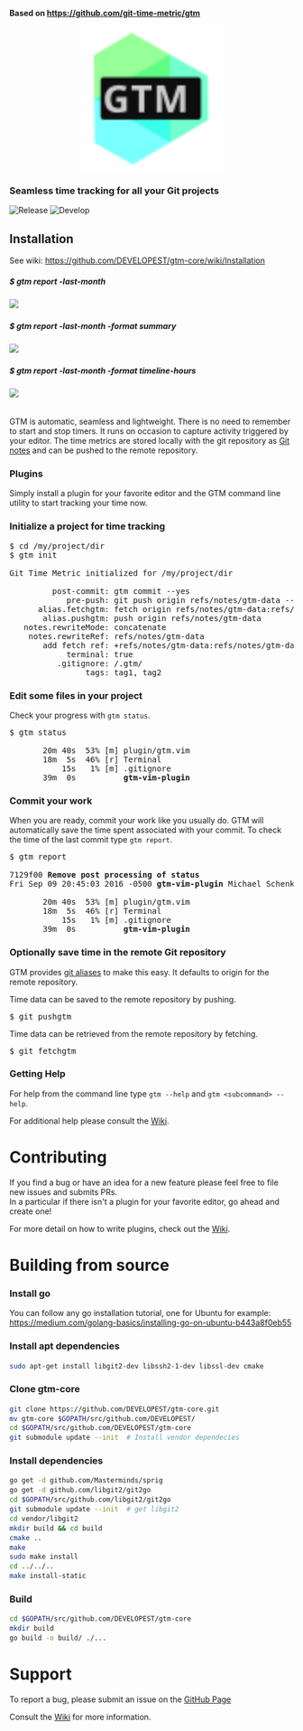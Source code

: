**Based on https://github.com/git-time-metric/gtm**

<p align="center">
    <img src="./readme/logo.svg" width="256" height="256" alt="logo">
</p>

### Seamless time tracking for all your Git projects
![Release](https://github.com/DEVELOPEST/gtm-core/workflows/Release/badge.svg?branch=master)
![Develop](https://github.com/DEVELOPEST/gtm-core/workflows/Develop/badge.svg?branch=develop)

## Installation
See wiki: https://github.com/DEVELOPEST/gtm-core/wiki/Installation

##### $ gtm report -last-month
<div><img src="https://cloud.githubusercontent.com/assets/630550/21582250/8a03f9dc-d015-11e6-8f77-548ef7314bf7.png"></div>

##### $ gtm report -last-month -format summary
<div><img src="https://cloud.githubusercontent.com/assets/630550/21582252/8f85b738-d015-11e6-8c70-beed7e7b3254.png"></div>

##### $ gtm report -last-month -format timeline-hours
<div><img src="https://cloud.githubusercontent.com/assets/630550/21582253/91f6226e-d015-11e6-897c-6042111e6a6a.png"></div> </br>

GTM is automatic, seamless and lightweight.  There is no need to remember to start and stop timers.  It runs on occasion to capture activity triggered by your editor.  The time metrics are stored locally with the git repository as [Git notes](https://git-scm.com/docs/git-notes) and can be pushed to the remote repository.

### Plugins

Simply install a plugin for your favorite editor and the GTM command line utility to start tracking your time now.

### Initialize a project for time tracking

<pre>$ cd /my/project/dir
$ gtm init

Git Time Metric initialized for /my/project/dir

         post-commit: gtm commit --yes
            pre-push: git push origin refs/notes/gtm-data --no-verify
      alias.fetchgtm: fetch origin refs/notes/gtm-data:refs/notes/gtm-data
       alias.pushgtm: push origin refs/notes/gtm-data
   notes.rewriteMode: concatenate
    notes.rewriteRef: refs/notes/gtm-data
       add fetch ref: +refs/notes/gtm-data:refs/notes/gtm-data
            terminal: true
          .gitignore: /.gtm/
                tags: tag1, tag2
</pre>

### Edit some files in your project

Check your progress with `gtm status`.  

<pre>$ gtm status

       20m 40s  53% [m] plugin/gtm.vim
       18m  5s  46% [r] Terminal
           15s   1% [m] .gitignore
       39m  0s          <b>gtm-vim-plugin</b> </pre>

### Commit your work

When you are ready, commit your work like you usually do.  GTM will automatically save the time spent associated with your commit. To check the time of the last commit type `gtm report`.
<pre>$ gtm report

7129f00 <b>Remove post processing of status</b>
Fri Sep 09 20:45:03 2016 -0500 <b>gtm-vim-plugin</b> Michael Schenk

       20m 40s  53% [m] plugin/gtm.vim
       18m  5s  46% [r] Terminal
           15s   1% [m] .gitignore
       39m  0s          <b>gtm-vim-plugin</b> </pre>

### Optionally save time in the remote Git repository

GTM provides [git aliases](https://git-scm.com/book/en/v2/Git-Basics-Git-Aliases) to make this easy.  It defaults to origin for the remote repository.

Time data can be saved to the remote repository by pushing.
<pre>$ git pushgtm </pre>

Time data can be retrieved from the remote repository by fetching.
<pre>$ git fetchgtm </pre>

### Getting Help

For help from the command line type `gtm --help` and `gtm <subcommand> --help`.

For additional help please consult the [Wiki](https://github.com/DEVELOPEST/gtm-core/wiki).

# Contributing
If you find a bug or have an idea for a new feature please feel free to file new issues and submits PRs.  
In a particular if there isn't a plugin for your favorite editor, go ahead and create one!

For more detail on how to write plugins, check out the [Wiki](https://github.com/DEVELOPEST/gtm-core/wiki/Editor-Plugins).

# Building from source

### Install go
You can follow any go installation tutorial, one for Ubuntu for example: https://medium.com/golang-basics/installing-go-on-ubuntu-b443a8f0eb55

### Install apt dependencies
```bash
sudo apt-get install libgit2-dev libssh2-1-dev libssl-dev cmake
```

### Clone gtm-core
```bash
git clone https://github.com/DEVELOPEST/gtm-core.git
mv gtm-core $GOPATH/src/github.com/DEVELOPEST/
cd $GOPATH/src/github.com/DEVELOPEST/gtm-core
git submodule update --init  # Install vendor dependecies
```

### Install dependencies
```bash
go get -d github.com/Masterminds/sprig
go get -d github.com/libgit2/git2go
cd $GOPATH/src/github.com/libgit2/git2go
git submodule update --init  # get libgit2
cd vendor/libgit2
mkdir build && cd build
cmake ..
make
sudo make install
cd ../../..
make install-static
```

### Build
```bash
cd $GOPATH/src/github.com/DEVELOPEST/gtm-core
mkdir build
go build -o build/ ./...
```

# Support

To report a bug, please submit an issue on the [GitHub Page](https://github.com/DEVELOPEST/gtm-core/issues)

Consult the [Wiki](https://github.com/DEVELOPEST/gtm-core/wiki) for more information.
